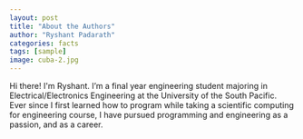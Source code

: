 ```yaml
---
layout: post
title: "About the Authors"
author: "Ryshant Padarath"
categories: facts
tags: [sample]
image: cuba-2.jpg
---
```


Hi there! I'm Ryshant. I’m a final year engineering student majoring in Electrical/Electronics Engineering at the University of the South Pacific. Ever since I first learned how to program while taking a scientific computing for engineering course, I have pursued programming and engineering as a passion, and as a career.
